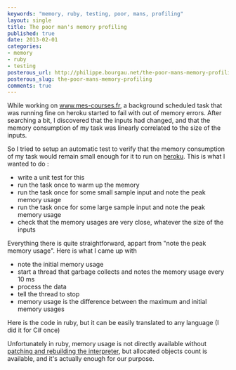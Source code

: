```yaml
---
keywords: "memory, ruby, testing, poor, mans, profiling"
layout: single
title: The poor man's memory profiling
published: true
date: 2013-02-01
categories:
- memory
- ruby
- testing
posterous_url: http://philippe.bourgau.net/the-poor-mans-memory-profiling
posterous_slug: the-poor-mans-memory-profiling
comments: true
---
```

While working on <a href="http://www.mes-courses.fr">www.mes-courses.fr</a>, a background scheduled task that was running fine on heroku started to fail with out of memory errors. After searching a bit, I discovered that the inputs had changed, and that the memory consumption of my task was linearly correlated to the size of the inputs.

So I tried to setup an automatic test to verify that the memory consumption of my task would remain small enough for it to run on <a href="http://www.heroku.com">heroku</a>. This is what I wanted to do :

* write a unit test for this
* run the task once to warm up the memory
* run the task once for some small sample input and note the peak memory usage
* run the task once for some large sample input and note the peak memory usage
* check that the memory usages are very close, whatever the size of the inputs

Everything there is quite straightforward, appart from "note the peak memory usage". Here is what I came up with

* note the initial memory usage
* start a thread that garbage collects and notes the memory usage every 10 ms
* process the data
* tell the thread to stop
* memory usage is the difference between the maximum and initial memory usages

Here is the code in ruby, but it can be easily translated to any language (I did it for C# once)

<script src="https://gist.github.com/4696311.js"></script>

Unfortunately in ruby, memory usage is not directly available without <a href="/how-to-install-a-patched-ruby-interpreter-wit">patching and rebuilding the interpreter</a>, but allocated objects count is available, and it's actually enough for our purpose.
